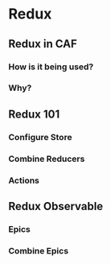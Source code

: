 # Redux 

## Redux in CAF

### How is it being used?

### Why?



## Redux 101

### Configure Store

### Combine Reducers

### Actions

## Redux Observable

### Epics

### Combine Epics


